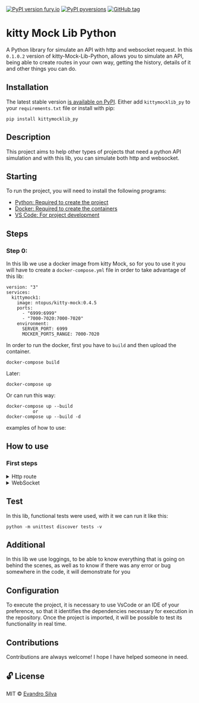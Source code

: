 [![PyPI version fury.io](https://badge.fury.io/py/kittymocklib-py.svg)](https://pypi.python.org/pypi/kittymocklib-py/)
[![PyPI pyversions](https://img.shields.io/pypi/pyversions/kittymocklib-py.svg)](https://pypi.python.org/pypi/kittymocklib-py/)
[![GitHub tag](https://img.shields.io/github/tag/Suspir0n/kitty-Mock-Lib-Python.svg)](https://github.com/Suspir0n/kitty-Mock-Lib-Python/tags)


# kitty Mock Lib Python

A Python library for simulate an API with http and websocket request. In this `0.1.0.2` version of kitty-Mock-Lib-Python, allows you to simulate an API, being able to create routes in your own way, getting the history, details of it and other things you can do.

## Installation

The latest stable version [is available on PyPI](https://pypi.org/project/kittymocklib_py/). Either add `kittymocklib_py` to your `requirements.txt` file or install with pip:

    pip install kittymocklib_py

## Description

This project aims to help other types of projects that need a python API simulation and with this lib, you can simulate both http and websocket.

## Starting

To run the project, you will need to install the following programs:

- [Python: Required to create the project](https://www.python.org/downloads/)
- [Docker: Required to create the containers](https://www.docker.com/)
- [VS Code: For project development](https://code.visualstudio.com/)

## Steps

### Step 0:

In this lib we use a docker image from kitty Mock, so for you to use it you will have to create a `docker-compose.yml` file in order to take advantage of this lib:

    version: "3"
    services:
      kittymock1:
        image: ntopus/kitty-mock:0.4.5
        ports:
          - "6999:6999"
          - "7000-7020:7000-7020"
        environment:
          SERVER_PORT: 6999
          MOCKER_PORTS_RANGE: 7000-7020

In order to run the docker, first you have to `build` and then upload the container.

    docker-compose build 

Later:
    
    docker-compose up
Or can run this way:

    docker-compose up --build
              or
    docker-compose up --build -d

examples of how to use:

## How to use

### First steps

<details>
<summary>Http route</summary>
  
* Create the mocker

      from kittymocklib_py.mocker import Mocker

      def create_mocker():
          mocker = Mocker("http://localhost", 6999)
          print(f'My port: {mocker.mocker_port}')

* Create http mock route

      from kittymocklib_py.mocker import Mocker

      def create_http_mock_route():
          mocker = Mocker("http://localhost", 6999)
          route = mocker.create_http_route("/hello", "GET", 200, "hello my friend")

* Request http mock route

      from kittymocklib_py.mocker import Mocker

      def create_http_mock_route():
          mocker = Mocker("http://localhost", 6999)
          route = mocker.create_http_route("/hello", "GET", 200, "hello my friend")
          route_response = route.request()

* Delete mocker server

      from kittymocklib_py.mocker import Mocker

      def create_http_mock_route():
          mocker = Mocker("http://localhost", 6999)
          response = mocker.delete()

* Delete http mock route

      from kittymocklib_py.mocker import Mocker

      def create_http_mock_route():
          mocker = Mocker("http://localhost", 6999)
          route = mocker.create_http_route("/hello", "GET", 200, "hello my friend")
          route_response = route.delete()

* Get history http mock route

      from kittymocklib_py.mocker import Mocker

      def create_http_mock_route():
          mocker = Mocker("http://localhost", 6999)
          route = mocker.create_http_route("/hello", "GET", 200, "hello my friend")
          route_response = route.get_history()

* Clear history http mock route

      from kittymocklib_py.mocker import Mocker

      def create_http_mock_route():
          mocker = Mocker("http://localhost", 6999)
          route = mocker.create_http_route("/hello", "GET", 200, "hello my friend")
          route_response = route.clear_history()

* Details http mock route

      from kittymocklib_py.mocker import Mocker

      def create_http_mock_route():
          mocker = Mocker("http://localhost", 6999)
          route = mocker.create_http_route("/hello", "GET", 200, "hello my friend")
          route_response = route.details()
</details>

<details>
<summary>WebSocket</summary>

## Unavailable in this version

</details> 

## Test

In this lib, functional tests were used, with it we can run it like this:

    python -m unittest discover tests -v

## Additional

In this lib we use loggings, to be able to know everything that is going on behind the scenes, as well as to know if there was any error or bug somewhere in the code, it will demonstrate for you

## Configuration

To execute the project, it is necessary to use VsCode or an IDE of your preference, so that it identifies the dependencies necessary for execution in the repository. Once the project is imported, it will be possible to test its functionality in real time.

## Contributions

Contributions are always welcome! I hope I have helped someone in need.

## 🔓 License
MIT © [Evandro Silva](https://www.linkedin.com/in/suspir0n/)
